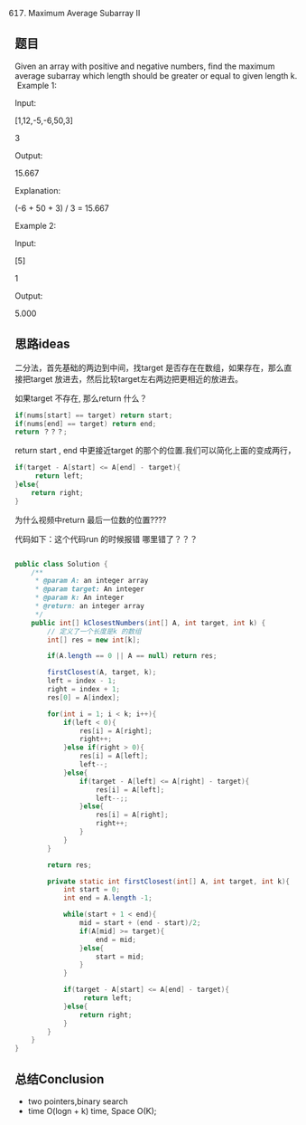 617. Maximum Average Subarray II

## 题目

Given an array with positive and negative numbers, find the maximum average subarray which length should be greater or equal to given length k.
​​
Example 1:

Input:

[1,12,-5,-6,50,3]

3

Output:

15.667

Explanation:

 (-6 + 50 + 3) / 3 = 15.667

Example 2:

Input:

[5]

1

Output:

5.000

## 思路ideas

二分法，首先基础的两边到中间，找target 是否存在在数组，如果存在，那么直接把target 放进去，然后比较target左右两边把更相近的放进去。

如果target 不存在, 那么return 什么？

```java
if(nums[start] == target) return start;
if(nums[end] == target) return end;
return ？？？;
```

return start , end 中更接近target 的那个的位置.我们可以简化上面的变成两行，

```java
if(target - A[start] <= A[end] - target){
     return left;
}else{
    return right;
}
```

为什么视频中return 最后一位数的位置????



代码如下：这个代码run 的时候报错 哪里错了？？？

```java

public class Solution {
    /**
     * @param A: an integer array
     * @param target: An integer
     * @param k: An integer
     * @return: an integer array
     */
    public int[] kClosestNumbers(int[] A, int target, int k) {
        // 定义了一个长度是k 的数组
        int[] res = new int[k];

        if(A.length == 0 || A == null) return res;

        firstClosest(A, target, k);
        left = index - 1;
        right = index + 1;
        res[0] = A[index];

        for(int i = 1; i < k; i++){
            if(left < 0){
                res[i] = A[right];
                right++;
            }else if(right > 0){
                res[i] = A[left];
                left--;
            }else{
                if(target - A[left] <= A[right] - target){
                    res[i] = A[left];
                    left--;;
                }else{
                    res[i] = A[right];
                    right++;
                }
            }
        }

        return res;

        private static int firstClosest(int[] A, int target, int k){
            int start = 0;
            int end = A.length -1;

            while(start + 1 < end){
                mid = start + (end - start)/2;
                if(A[mid] >= target){
                    end = mid;
                }else{
                    start = mid;
                }
            }

            if(target - A[start] <= A[end] - target){
                 return left;
            }else{
                return right;
            }
        }
    }
}

```


## 总结Conclusion

- two pointers,binary search
- time O(logn + k) time, Space O(K);
